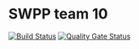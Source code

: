 # SWPP team 10
[![Build Status](https://travis-ci.com/swsnu/swpp2021-team10.svg?branch=main)](https://travis-ci.com/github/swsnu/swpp2021-team10)
[![Quality Gate Status](https://sonarcloud.io/api/project_badges/measure?project=swsnu_swpp2021-team10&metric=alert_status)](https://sonarcloud.io/dashboard?id=swsnu_swpp2021-team10)
